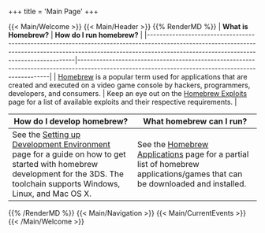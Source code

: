 +++
title = 'Main Page'
+++

{{< Main/Welcome >}}
{{< Main/Header >}}
{{% RenderMD %}}
| **What is Homebrew?**                                                                                                                                                                                             | **How do I run homebrew?**                                                                                                                        |
|-------------------------------------------------------------------------------------------------------------------------------------------------------------------------------------------------------------------|---------------------------------------------------------------------------------------------------------------------------------------------------|
| [Homebrew](http://en.wikipedia.org/wiki/Homebrew_(video_games)) is a popular term used for applications that are created and executed on a video game console by hackers, programmers, developers, and consumers. | Keep an eye out on the [Homebrew Exploits](Homebrew_Exploits "wikilink") page for a list of available exploits and their respective requirements. |

| **How do I develop homebrew?**                                                                                                                                                                                                 | **What homebrew can I run?**                                                                                                                                   |
|--------------------------------------------------------------------------------------------------------------------------------------------------------------------------------------------------------------------------------|----------------------------------------------------------------------------------------------------------------------------------------------------------------|
| See the [Setting up Development Environment](Setting_up_Development_Environment "wikilink") page for a guide on how to get started with homebrew development for the 3DS. The toolchain supports Windows, Linux, and Mac OS X. | See the [Homebrew Applications](Homebrew_Applications "wikilink") page for a partial list of homebrew applications/games that can be downloaded and installed. |
{{% /RenderMD %}}
{{< Main/Navigation >}}
{{< Main/CurrentEvents >}}
{{< /Main/Welcome >}}
